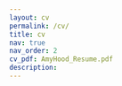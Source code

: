 ```yaml
---
layout: cv
permalink: /cv/
title: cv
nav: true
nav_order: 2
cv_pdf: AmyHood_Resume.pdf
description:
---
```

